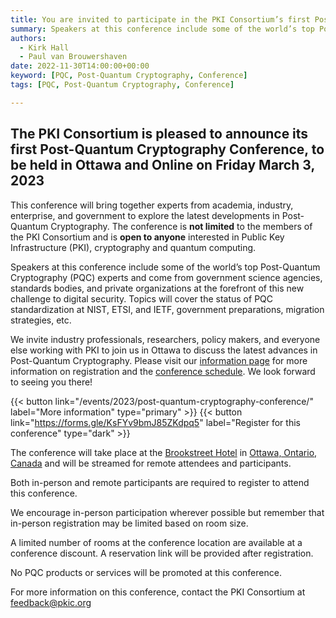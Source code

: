 ```yaml
---
title: You are invited to participate in the PKI Consortium’s first Post-Quantum Cryptography (PQC) conference
summary: Speakers at this conference include some of the world’s top Post-Quantum Cryptography (PQC) experts and come from government science agencies, standards bodies, and private organizations at the forefront of this new challenge to digital security. Topics will cover the status of PQC standardization at NIST, ETSI, and IETF, government preparations, migration strategies, etc.
authors:
  - Kirk Hall
  - Paul van Brouwershaven
date: 2022-11-30T14:00:00+00:00
keyword: [PQC, Post-Quantum Cryptography, Conference]
tags: [PQC, Post-Quantum Cryptography, Conference]

---
```


## The PKI Consortium is pleased to announce its first Post-Quantum Cryptography Conference, to be held in Ottawa and Online on Friday March 3, 2023

This conference will bring together experts from academia, industry, enterprise, and government to explore the latest developments in Post-Quantum Cryptography. The conference is **not limited** to the members of the PKI Consortium and is **open to anyone** interested in Public Key Infrastructure (PKI), cryptography and quantum computing.

Speakers at this conference include some of the world’s top Post-Quantum Cryptography (PQC) experts and come from government science agencies, standards bodies, and private organizations at the forefront of this new challenge to digital security. Topics will cover the status of PQC standardization at NIST, ETSI, and IETF, government preparations, migration strategies, etc.

We invite industry professionals, researchers, policy makers, and everyone else working with PKI to join us in Ottawa to discuss the latest advances in Post-Quantum Cryptography. Please visit our [information page](/events/2023/post-quantum-cryptography-conference/) for more information on registration and the [conference schedule](/events/2023/post-quantum-cryptography-conference/#agenda). We look forward to seeing you there!

{{< button link="/events/2023/post-quantum-cryptography-conference/" label="More information" type="primary" >}} {{< button link="https://forms.gle/KsFYv9bmJ85ZKdpq5" label="Register for this conference" type="dark" >}}  

The conference will take place at the [Brookstreet Hotel](https://www.brookstreethotel.com/) in [Ottawa, Ontario, Canada](https://g.page/brookstreetottawa) and will be streamed for remote attendees and participants.

Both in-person and remote participants are required to register to attend this conference.  

We encourage in-person participation wherever possible but remember that in-person registration may be limited based on room size.

A limited number of rooms at the conference location are available at a conference discount. A reservation link will be provided after registration.
  
No PQC products or services will be promoted at this conference.  

For more information on this conference, contact the PKI Consortium at feedback@pkic.org  
